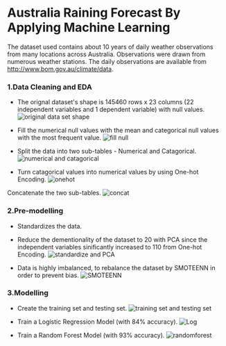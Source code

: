 # Australia Raining Forecast By Applying Machine Learning

The dataset used contains about 10 years of daily weather observations from many locations across Australia.
Observations were drawn from numerous weather stations. The daily observations are available from http://www.bom.gov.au/climate/data.

### 1.Data Cleaning and EDA
* The orignal dataset's shape is 145460 rows x 23 columns (22 independent variables and 1 dependent variable) with null values.
![original data set shape](https://user-images.githubusercontent.com/92283861/153620841-05c29774-4145-42db-b1af-c0518ca7e803.png)

* Fill the numerical null values with the mean and categorical null values with the most frequent value.
![fill null](https://user-images.githubusercontent.com/92283861/153620845-89ad642b-9a6c-48b4-9930-6cf8fde9a50a.png)

* Split the data into two sub-tables - Numerical and Catagorical.
![numerical and catagorical](https://user-images.githubusercontent.com/92283861/153620879-1d2c27c6-a392-4eaf-bce8-e7a80e4dada9.png)

* Turn catagorical values into numerical values by using One-hot Encoding. 
![onehot](https://user-images.githubusercontent.com/92283861/153620886-fca13e31-dd76-4414-b7fc-5c6eb81ab276.png)

Concatenate the two sub-tables.
![concat](https://user-images.githubusercontent.com/92283861/153620896-7f5f155b-fad9-4a6e-aa96-b9513918d349.png)

### 2.Pre-modelling 
* Standardizes the data.
* Reduce the dementionality of the dataset to 20 with PCA since the independent variables sinificantly increased to 110 from One-hot Encoding.
![standardize and PCA](https://user-images.githubusercontent.com/92283861/153624210-d081b9f4-ff9f-4753-9bbd-eb74b6439389.png)

* Data is highly imbalanced, to rebalance the dataset by SMOTEENN in order to prevent bias.
![SMOTEENN](https://user-images.githubusercontent.com/92283861/153624220-f7150688-80fc-4b99-93a8-b8d481e8b570.png)

### 3.Modelling
* Create the training set and testing set.
![training set and testing set](https://user-images.githubusercontent.com/92283861/153625428-1a934f2b-1679-40b3-91b9-8e9be88b3395.png)

* Train a Logistic Regression Model (with 84% accuracy).
![Log](https://user-images.githubusercontent.com/92283861/153625442-6fb3b18b-27f3-4bcd-8ecc-db6fa649a468.png)

* Train a Random Forest Model (with 93% accuracy).
![randomforest](https://user-images.githubusercontent.com/92283861/153625449-5e885717-0039-4af9-8b70-357dba6a8d8c.png)
